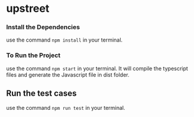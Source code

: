 # upstreet

### Install the Dependencies

use the command `npm install` in your terminal.

### To Run the Project

use the command `npm start` in your terminal. It will compile the typescript files and generate the Javascript file in dist folder.

## Run the test cases

use the command `npm run test` in your terminal.